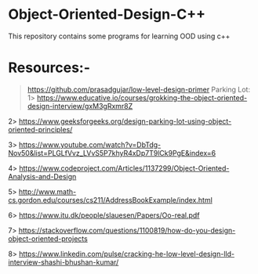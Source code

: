 # Object-Oriented-Design-C++
This repository contains some programs for learning OOD using c++

# Resources:-
> https://github.com/prasadgujar/low-level-design-primer
Parking Lot:
1> https://www.educative.io/courses/grokking-the-object-oriented-design-interview/gxM3gRxmr8Z




2> https://www.geeksforgeeks.org/design-parking-lot-using-object-oriented-principles/



3> https://www.youtube.com/watch?v=DbTdg-Nov50&list=PLGLfVvz_LVvS5P7khyR4xDp7T9lCk9PgE&index=6


4> https://www.codeproject.com/Articles/1137299/Object-Oriented-Analysis-and-Design



5> http://www.math-cs.gordon.edu/courses/cs211/AddressBookExample/index.html


6> https://www.itu.dk/people/slauesen/Papers/Oo-real.pdf


7> https://stackoverflow.com/questions/1100819/how-do-you-design-object-oriented-projects

8> https://www.linkedin.com/pulse/cracking-he-low-level-design-lld-interview-shashi-bhushan-kumar/
